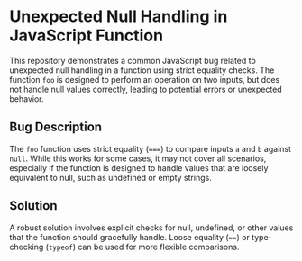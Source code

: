 # Unexpected Null Handling in JavaScript Function

This repository demonstrates a common JavaScript bug related to unexpected null handling in a function using strict equality checks.  The function `foo` is designed to perform an operation on two inputs, but does not handle null values correctly, leading to potential errors or unexpected behavior.

## Bug Description

The `foo` function uses strict equality (`===`) to compare inputs `a` and `b` against `null`. While this works for some cases, it may not cover all scenarios, especially if the function is designed to handle values that are loosely equivalent to null, such as undefined or empty strings.

## Solution

A robust solution involves explicit checks for null, undefined, or other values that the function should gracefully handle.  Loose equality (`==`) or type-checking (`typeof`) can be used for more flexible comparisons.